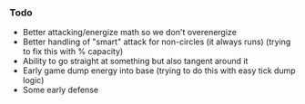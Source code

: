 ### Todo
* Better attacking/energize math so we don't overenergize
* Better handling of "smart" attack for non-circles (it always runs) (trying to fix this with % capacity)
* Ability to go straight at something but also tangent around it
* Early game dump energy into base (trying to do this with easy tick dump logic)
* Some early defense
